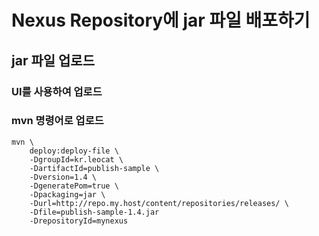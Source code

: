 # Nexus Repository에 jar 파일 배포하기

## jar 파일 업로드
### UI를 사용하여 업로드

### mvn 명령어로 업로드
```
mvn \
    deploy:deploy-file \
    -DgroupId=kr.leocat \
    -DartifactId=publish-sample \
    -Dversion=1.4 \
    -DgeneratePom=true \
    -Dpackaging=jar \
    -Durl=http://repo.my.host/content/repositories/releases/ \
    -Dfile=publish-sample-1.4.jar
	-DrepositoryId=mynexus
```